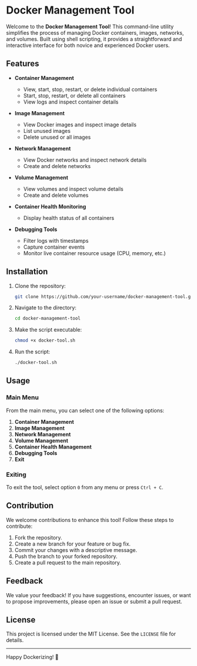 # Docker Management Tool

Welcome to the **Docker Management Tool**! This command-line utility simplifies the process of managing Docker containers, images, networks, and volumes. Built using shell scripting, it provides a straightforward and interactive interface for both novice and experienced Docker users.

## Features

- **Container Management**
  - View, start, stop, restart, or delete individual containers
  - Start, stop, restart, or delete all containers
  - View logs and inspect container details

- **Image Management**
  - View Docker images and inspect image details
  - List unused images
  - Delete unused or all images

- **Network Management**
  - View Docker networks and inspect network details
  - Create and delete networks

- **Volume Management**
  - View volumes and inspect volume details
  - Create and delete volumes

- **Container Health Monitoring**
  - Display health status of all containers

- **Debugging Tools**
  - Filter logs with timestamps
  - Capture container events
  - Monitor live container resource usage (CPU, memory, etc.)

## Installation

1. Clone the repository:
   ```bash
   git clone https://github.com/your-username/docker-management-tool.git
   ```

2. Navigate to the directory:
   ```bash
   cd docker-management-tool
   ```

3. Make the script executable:
   ```bash
   chmod +x docker-tool.sh
   ```

4. Run the script:
   ```bash
   ./docker-tool.sh
   ```

## Usage

### Main Menu
From the main menu, you can select one of the following options:

1. **Container Management**
2. **Image Management**
3. **Network Management**
4. **Volume Management**
5. **Container Health Management**
6. **Debugging Tools**
7. **Exit**

### Exiting
To exit the tool, select option `0` from any menu or press `Ctrl + C`.

## Contribution

We welcome contributions to enhance this tool! Follow these steps to contribute:

1. Fork the repository.
2. Create a new branch for your feature or bug fix.
3. Commit your changes with a descriptive message.
4. Push the branch to your forked repository.
5. Create a pull request to the main repository.

## Feedback

We value your feedback! If you have suggestions, encounter issues, or want to propose improvements, please open an issue or submit a pull request.

## License

This project is licensed under the MIT License. See the `LICENSE` file for details.

---

Happy Dockerizing! 🚀
